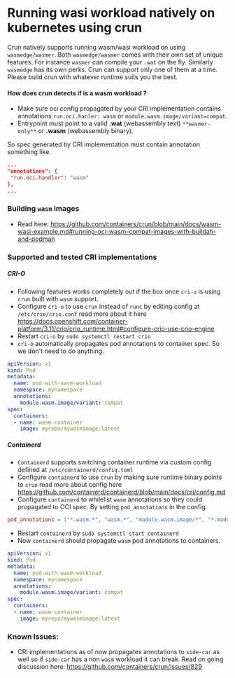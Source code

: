 # Running wasi workload natively on kubernetes using crun

Crun natively supports running wasm/wasi workload on using `wasmedge/wasmer`.
Both `wasmedge/wasmer` comes with their own set of unique features.
For instance `wasmer` can compile your `.wat` on the fly. Similarly `wasmedge` has its own perks.
Crun can support only one of them at a time. Please build crun with whatever runtime suits you the best.

#### How does crun detects if is a wasm workload ?
* Make sure oci config propagated by your CRI implementation contains annotations `run.oci.hanler: wasm` or `module.wasm.image/variant=compat`.
* Entrypoint must point to a valid **.wat** (webassembly text) `**wasmer-only**` or **.wasm** (webassembly binary).

So spec generated by CRI implementation must contain annotation something like.

 ```json
...
"annotations": {
  "run.oci.handler": "wasm"
},
...
```

### Building `wasm` images
* Read here: https://github.com/containers/crun/blob/main/docs/wasm-wasi-example.md#running-oci-wasm-compat-images-with-buildah-and-podman

### Supported and tested CRI implementations

##### CRI-O

* Following features works completely out if the box once `cri-o` is using `crun` built with `wasm` support.
* Configure `cri-o` to use `crun` instead of `runc` by editing config at `/etc/crio/crio.conf` read more about it here https://docs.openshift.com/container-platform/3.11/crio/crio_runtime.html#configure-crio-use-crio-engine
* Restart `cri-o` by `sudo systemctl restart crio`
* `cri-o` automatically propagates pod annotations to container spec. So we don't need to do anything.

```yaml
apiVersion: v1
kind: Pod
metadata:
  name: pod-with-wasm-workload
  namespace: mynamespace
  annotations:
    module.wasm.image/variant: compat
spec:
  containers:
  - name: wasm-container
    image: myrepo/mywasmimage:latest
```

##### Containerd
* `Containerd` supports switching container runtime via custom config defined at `/etc/containerd/config.toml`
* Configure `containerd` to use `crun` by making sure runtime binary points to `crun` read more about config here https://github.com/containerd/containerd/blob/main/docs/cri/config.md
* Configure `containerd` to whilelist `wasm` annotations so they could propagated to OCI spec. By setting `pod_annotations` in the config.
```toml
pod_annotations = ["*.wasm.*", "wasm.*", "module.wasm.image/*", "*.module.wasm.image", "module.wasm.image/variant.*"]
```
* Restart `containerd` by `sudo systemctl start containerd`
* Now `containerd` should propagate `wasm` pod annotations to containers.

```yaml
apiVersion: v1
kind: Pod
metadata:
  name: pod-with-wasm-workload
  namespace: mynamespace
  annotations:
    module.wasm.image/variant: compat
spec:
  containers:
  - name: wasm-container
    image: myrepo/mywasmimage:latest
```

### Known Issues:
* CRI implementations as of now propagates annotations to `side-car` as well so if `side-car` has a non `wasm` workload it can break. Read on going discussion here: https://github.com/containers/crun/issues/829
